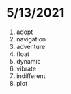 # 5/13/2021

1. adopt
2. navigation
3. adventure
4. float
5. dynamic
6. vibrate
7. indifferent
8. plot
